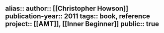 alias::
author:: [[Christopher Howson]] 
publication-year:: 2011
tags:: book, reference
project:: [[AMT]], [[Inner Beginner]] 
public:: true
-